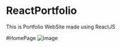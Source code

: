 # ReactPortfolio
This is Portfolio WebSite made using ReactJS

#HomePage
![image](https://github.com/intensifyprakhar/ReactPortfolio/assets/92270107/f4ed8839-0f39-4971-a342-1f8b46813a0d)

